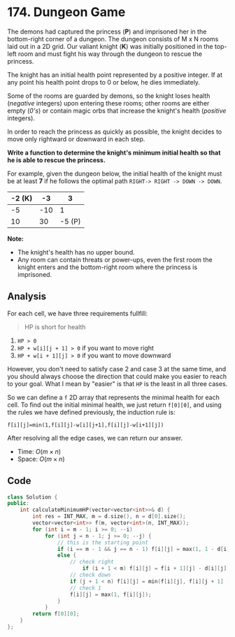 # 174. Dungeon Game

The demons had captured the princess (**P**) and imprisoned her in the bottom-right corner of a dungeon. The dungeon consists of M x N rooms laid out in a 2D grid. Our valiant knight (**K**) was initially positioned in the top-left room and must fight his way through the dungeon to rescue the princess.

The knight has an initial health point represented by a positive integer. If at any point his health point drops to 0 or below, he dies immediately.

Some of the rooms are guarded by demons, so the knight loses health (*negative* integers) upon entering these rooms; other rooms are either empty (*0's*) or contain magic orbs that increase the knight's health (*positive* integers).

In order to reach the princess as quickly as possible, the knight decides to move only rightward or downward in each step.

 

**Write a function to determine the knight's minimum initial health so that he is able to rescue the princess.**

For example, given the dungeon below, the initial health of the knight must be at least **7** if he follows the optimal path `RIGHT-> RIGHT -> DOWN -> DOWN`.

| -2 (K) | -3   | 3      |
| ------ | ---- | ------ |
| -5     | -10  | 1      |
| 10     | 30   | -5 (P) |

 

**Note:**

- The knight's health has no upper bound.
- Any room can contain threats or power-ups, even the first room the knight enters and the bottom-right room where the princess is imprisoned.

## Analysis

For each cell, we have three requirements fullfill:

> HP is short for health

1. `HP > 0`
2. `HP + w[i][j + 1] > 0` if you want to move right
3. `HP + w[i + 1][j] > 0` if you want to move downward

However, you don't need to satisfy case 2 and case 3 at the same time, and you should always choose the direction that could make you easier to reach to your goal. What I mean by "easier" is that `HP` is the least in all three cases.



So we can define a `f` 2D array that represents the minimal health for each cell. To find out the initial minimal health, we just return `f[0][0]`, and using the rules we have defined previously,  the induction rule is:

`f[i][j]=min(1,f[i][j]-w[i][j+1],f[i][j]-w[i+1][j])`



After resolving all the edge cases, we can return our answer.

* Time: $O(m \times n)$
* Space: $O(m \times n)$

## Code

```c++
class Solution {
public:
    int calculateMinimumHP(vector<vector<int>>& d) {
        int res = INT_MAX, m = d.size(), n = d[0].size();
        vector<vector<int>> f(m, vector<int>(n, INT_MAX));
        for (int i = m - 1; i >= 0; --i)
            for (int j = n - 1; j >= 0; --j) {
                // this is the starting point
              	if (i == m - 1 && j == n - 1) f[i][j] = max(1, 1 - d[i][j]);
                else {
                    // check right
                 	 	if (i + 1 < m) f[i][j] = f[i + 1][j] - d[i][j];
                    // check down
                  	if (j + 1 < n) f[i][j] = min(f[i][j], f[i][j + 1] - d[i][j]);
                    // check 1
                  	f[i][j] = max(1, f[i][j]);
                }
            }
        return f[0][0];
    }
};
```

